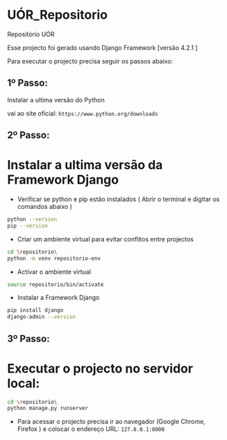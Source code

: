# UÓR_Repositorio
Repositório UÓR

Esse projecto foi gerado usando Django Framework [versão 4.2.1 ] 


Para executar o projecto precisa seguir os passos abaixo:

## 1º Passo:

Instalar a ultima versão do Python

vai ao site oficial: `https://www.python.org/downloads`

## 2º Passo:

# Instalar a ultima versão da Framework Django

 - Verificar se python e pip estão instalados ( Abrir o terminal e digitar os comandos abaixo )

```bash
python --version
pip --version
```

-  Criar um ambiente virtual para evitar conflitos entre projectos

  ```bash
cd \repositorio\
python -m venv repositorio-env

```

-  Activar o ambiente virtual

  ```bash
source repositorio/bin/activate

```

-  Instalar a Framework Django

  ```bash
pip install django
django-admin --version

```  

## 3º Passo:

# Executar o projecto no servidor local:

  ```bash
cd \repositorio\
python manage.py runserver

```

-  Para acessar o projecto precisa ir ao navegador (Google Chrome, Firefox ) e colocar o endereço URL: `127.0.0.1:8000` 

